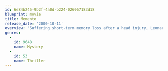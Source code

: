 ```yaml
---
id: 6e84b245-9b2f-4a0d-b224-026067183d18
blueprint: movie
title: Memento
release_date: '2000-10-11'
overview: "Suffering short-term memory loss after a head injury, Leonard Shelby embarks on a grim quest to find the lowlife who murdered his wife in this gritty, complex thriller that packs more knots than a hangman's noose. To carry out his plan, Shelby snaps Polaroids of people and places, jotting down contextual notes on the backs of photos to aid in his search and jog his memory. He even tattoos his own body in a desperate bid to remember."
genres:
  -
    id: 9648
    name: Mystery
  -
    id: 53
    name: Thriller
---
```

